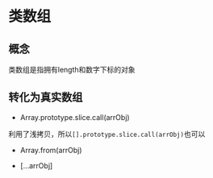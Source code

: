 # 类数组

## 概念

类数组是指拥有length和数字下标的对象

## 转化为真实数组

- Array.prototype.slice.call(arrObj)

利用了浅拷贝，所以`[].prototype.slice.call(arrObj)`也可以

- Array.from(arrObj)

- [...arrObj]


